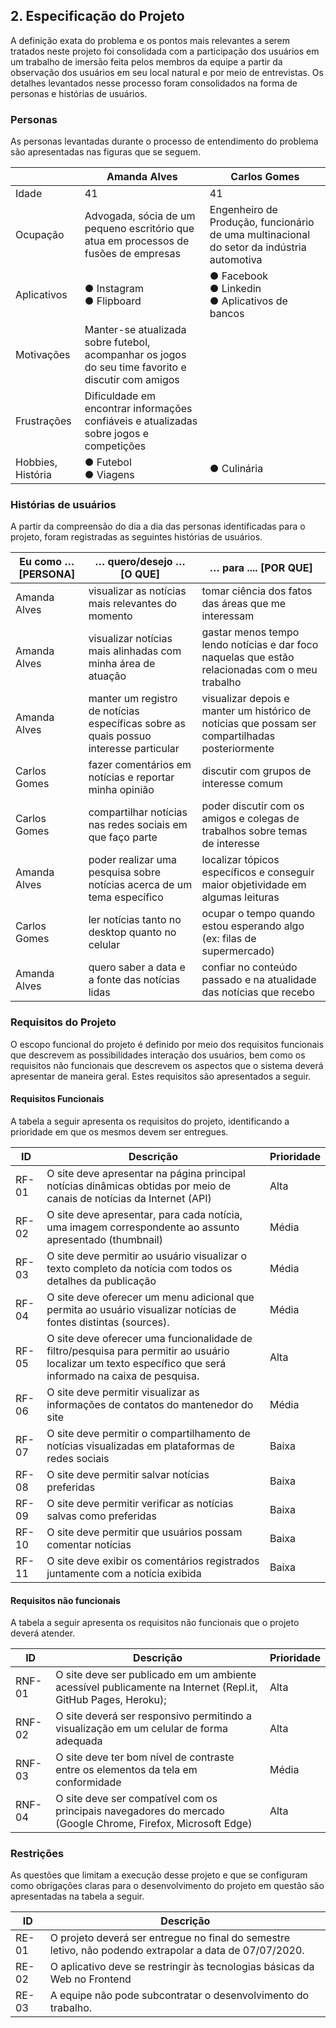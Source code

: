 ## 2. Especificação do Projeto

A definição exata do problema e os pontos mais relevantes a serem tratados neste projeto foi consolidada com a participação dos usuários em um trabalho de imersão feita pelos membros da equipe a partir da observação dos usuários em seu local natural e por meio de entrevistas. Os detalhes levantados nesse processo foram consolidados na forma de personas e histórias de usuários.

### Personas

As personas levantadas durante o processo de entendimento do problema são apresentadas nas figuras que se seguem.

|            | Amanda Alves                       | Carlos Gomes                        |
|------------|-----------------------------------|-------------------------------------|
| Idade      | 41                                | 41                                  |
| Ocupação   | Advogada, sócia de um pequeno escritório que atua em processos de fusões de empresas | Engenheiro de Produção, funcionário de uma multinacional do setor da indústria automotiva |
| Aplicativos | ● Instagram <br> ● Flipboard | ● Facebook <br> ● Linkedin <br> ● Aplicativos de bancos |
| Motivações | Manter-se atualizada sobre futebol, acompanhar os jogos do seu time favorito e discutir com amigos |
| Frustrações | Dificuldade em encontrar informações confiáveis e atualizadas sobre jogos e competições |
| Hobbies, História | ● Futebol <br> ● Viagens | ● Culinária |

### Histórias de usuários

A partir da compreensão do dia a dia das personas identificadas para o projeto, foram registradas as seguintes histórias de usuários.

| Eu como … [PERSONA] | … quero/desejo … [O QUE] | … para .... [POR QUE] |
|---------------------|-------------------------|-----------------------|
| Amanda Alves        | visualizar as notícias mais relevantes do momento | tomar ciência dos fatos das áreas que me interessam |
| Amanda Alves        | visualizar notícias mais alinhadas com minha área de atuação | gastar menos tempo lendo notícias e dar foco naquelas que estão relacionadas com o meu trabalho |
| Amanda Alves        | manter um registro de notícias específicas sobre as quais possuo interesse particular | visualizar depois e manter um histórico de notícias que possam ser compartilhadas posteriormente |
| Carlos Gomes        | fazer comentários em notícias e reportar minha opinião | discutir com grupos de interesse comum |
| Carlos Gomes        | compartilhar notícias nas redes sociais em que faço parte | poder discutir com os amigos e colegas de trabalhos sobre temas de interesse |
| Amanda Alves        | poder realizar uma pesquisa sobre notícias acerca de um tema específico | localizar tópicos específicos e conseguir maior objetividade em algumas leituras |
| Carlos Gomes        | ler notícias tanto no desktop quanto no celular | ocupar o tempo quando estou esperando algo (ex: filas de supermercado) |
| Amanda Alves        | quero saber a data e a fonte das notícias lidas | confiar no conteúdo passado e na atualidade das notícias que recebo |

### Requisitos do Projeto

O escopo funcional do projeto é definido por meio dos requisitos funcionais que descrevem as possibilidades interação dos usuários, bem como os requisitos não funcionais que descrevem os aspectos que o sistema deverá apresentar de maneira geral. Estes requisitos são apresentados a seguir.

#### Requisitos Funcionais

A tabela a seguir apresenta os requisitos do projeto, identificando a prioridade em que os mesmos devem ser entregues.

| ID    | Descrição                                                                                         | Prioridade |
|-------|---------------------------------------------------------------------------------------------------|------------|
| RF-01 | O site deve apresentar na página principal notícias dinâmicas obtidas por meio de canais de notícias da Internet (API) | Alta       |
| RF-02 | O site deve apresentar, para cada notícia, uma imagem correspondente ao assunto apresentado (thumbnail) | Média      |
| RF-03 | O site deve permitir ao usuário visualizar o texto completo da notícia com todos os detalhes da publicação | Média      |
| RF-04 | O site deve oferecer um menu adicional que permita ao usuário visualizar notícias de fontes distintas (sources). | Média      |
| RF-05 | O site deve oferecer uma funcionalidade de filtro/pesquisa para permitir ao usuário localizar um texto específico que será informado na caixa de pesquisa. | Alta       |
| RF-06 | O site deve permitir visualizar as informações de contatos do mantenedor do site | Média      |
| RF-07 | O site deve permitir o compartilhamento de notícias visualizadas em plataformas de redes sociais | Baixa      |
| RF-08 | O site deve permitir salvar notícias preferidas | Baixa      |
| RF-09 | O site deve permitir verificar as notícias salvas como preferidas | Baixa      |
| RF-10 | O site deve permitir que usuários possam comentar notícias | Baixa      |
| RF-11 | O site deve exibir os comentários registrados juntamente com a notícia exibida | Baixa      |

#### Requisitos não funcionais

A tabela a seguir apresenta os requisitos não funcionais que o projeto deverá atender.

| ID    | Descrição                                                                                           | Prioridade |
|-------|-----------------------------------------------------------------------------------------------------|------------|
| RNF-01 | O site deve ser publicado em um ambiente acessível publicamente na Internet (Repl.it, GitHub Pages, Heroku); | Alta       |
| RNF-02 | O site deverá ser responsivo permitindo a visualização em um celular de forma adequada | Alta       |
| RNF-03 | O site deve ter bom nível de contraste entre os elementos da tela em conformidade | Média      |
| RNF-04 | O site deve ser compatível com os principais navegadores do mercado (Google Chrome, Firefox, Microsoft Edge) | Alta       |

### Restrições

As questões que limitam a execução desse projeto e que se configuram como obrigações claras para o desenvolvimento do projeto em questão são apresentadas na tabela a seguir.

| ID  | Descrição                                                                                     |
|-----|---------------------------------------------------------------------------------------------|
| RE-01 | O projeto deverá ser entregue no final do semestre letivo, não podendo extrapolar a data de 07/07/2020. |
| RE-02 | O aplicativo deve se restringir às tecnologias básicas da Web no Frontend |
| RE-03 | A equipe não pode subcontratar o desenvolvimento do trabalho. |

